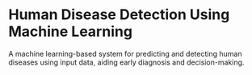 # Human Disease Detection Using Machine Learning
 A machine learning-based system for predicting and detecting human diseases using input data, aiding early diagnosis and decision-making.
